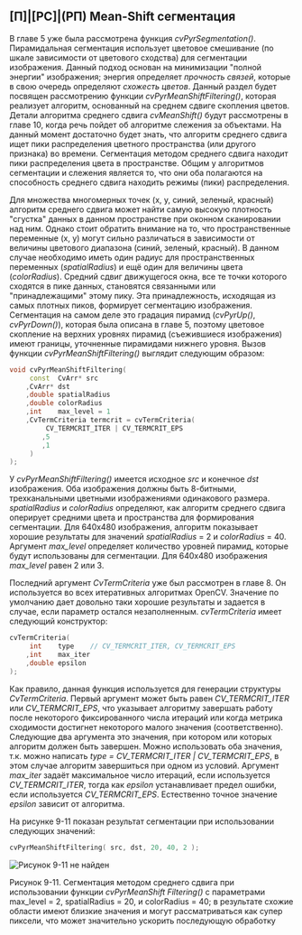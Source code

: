 ## [П]|[РС]|(РП) Mean-Shift сегментация

В главе 5 уже была рассмотрена функция *cvPyrSegmentation()*. Пирамидальная сегментация использует цветовое смешивание (по шкале зависимости от цветового сходства) для сегментации изображения. Данный подход основан на минимизации "полной энергии" изображения; энергия определяет *прочность связей*, которые в свою очередь определяют *схожесть цветов*. Данный раздел будет посвящен рассмотрению функции *cvPyrMeanShiftFiltering()*, которая реализует алгоритм, основанный на среднем сдвиге скопления цветов. Детали алгоритма среднего сдвига *cvMeanShift()* будут рассмотрены в главе 10, когда речь пойдет об алгоритме слежения за объектами. На данный момент достаточно будет знать, что алгоритм среднего сдвига ищет пики распределения цветного пространства (или другого признака) во времени. Сегментация методом среднего сдвига находит пики распределения цвета в пространстве. Общим у алгоритмов сегментации и слежения является то, что они оба полагаются на способность среднего сдвига находить режимы (пики) распределения.

Для множества многомерных точек (x, y, синий, зеленый, красный) алгоритм среднего сдвига может найти самую высокую плотность "сгустка" данных в данном пространстве при оконном сканировании над ним. Однако стоит обратить внимание на то, что пространственные переменные (x, y) могут сильно различаться в зависимости от величины цветового диапазона (синий, зеленый, красный). В данном случае необходимо иметь один радиус для пространственных переменных (*spatialRadius*) и ещё один для величины цвета (*colorRadius*). Средний сдвиг движущегося окна, все те точки которого сходятся в пике данных, становятся связанными или "принадлежащими" этому пику. Эта принадлежность, исходящая из самых плотных пиков, формирует сегментацию изображения. Сегментация на самом деле это градация пирамид (*cvPyrUp()*, *cvPyrDown()*), которая была описана в главе 5, поэтому цветовое скопление на верхних уровнях пирамид (съежившиеся изображения) имеют границы, уточненные пирамидами нижнего уровня. Вызов функции *cvPyrMeanShiftFiltering()* выглядит следующим образом:

```cpp
void cvPyrMeanShiftFiltering(
     const  CvArr* src
    ,CvArr* dst
    ,double spatialRadius
    ,double colorRadius
    ,int    max_level = 1
    ,CvTermCriteria termcrit = cvTermCriteria(
         CV_TERMCRIT_ITER | CV_TERMCRIT_EPS
        ,5
        ,1
     )
);
```

У *cvPyrMeanShiftFiltering()* имеется исходное *src* и конечное *dst* изображения. Оба изображения должны быть 8-битными, трехканальными цветными изображениями одинакового размера. *spatialRadius* и *colorRadius* определяют, как алгоритм среднего сдвига оперирует средними цвета и пространства для формирования сегментации. Для 640x480 изображения, алгоритм показывает хорошие результаты для значений *spatialRadius* = 2 и *colorRadius* = 40. Аргумент *max_level* определяет количество уровней пирамид, которые будут использованы для сегментации. Для 640x480 изображения *max_level* равен 2 или 3.

Последний аргумент *CvTermCriteria* уже был рассмотрен в главе 8. Он используется во всех итеративных алгоритмах OpenCV. Значение по умолчанию дает довольно таки хорошие результаты и задается в случае, если параметр остался незаполненным. *cvTermCriteria* имеет следующий конструктор:

```cpp
cvTermCriteria(
     int    type    // CV_TERMCRIT_ITER, CV_TERMCRIT_EPS
    ,int    max_iter
    ,double epsilon
);
```

Как правило, данная функция используется для генерации структуры *CvTermCriteria*. Первый аргумент может быть равен *CV_TERMCRIT_ITER* или *CV_TERMCRIT_EPS*, что указывает алгоритму завершать работу после некоторого фиксированного числа итераций или когда метрика сходимости достигнет некоторого малого значения (соответственно). Следующие два аргумента это значения, при котором или которых алгоритм должен быть завершен. Можно использовать оба значения, т.к. можно написать *type = CV_TERMCRIT_ITER | CV_TERMCRIT_EPS*, в этом случае алгоритм завершиться при одном из условий. Аргумент *max_iter* задаёт максимальное число итераций, если используется *CV_TERMCRIT_ITER*, тогда как *epsilon* устанавливает предел ошибки, если используется *CV_TERMCRIT_EPS*. Естественно точное значение *epsilon* зависит от алгоритма.

На рисунке 9-11 показан результат сегментации при использовании следующих значений:

```cpp
cvPyrMeanShiftFiltering( src, dst, 20, 40, 2 );
```

![Рисунок 9-11 не найден](Images/Pic_9_11.jpg)

Рисунок 9-11. Сегментация методом среднего сдвига при использовании функции *cvPyrMeanShift Filtering()* с параметрами max_level = 2, spatialRadius = 20, и colorRadius = 40; в результате схожие области имеют близкие значения и могут рассматриваться как супер пиксели, что может значительно ускорить последующую обработку

